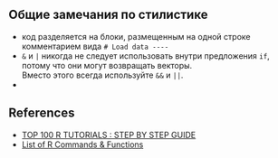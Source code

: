 ## Общие замечания по стилистике
* код разделяется на блоки, размещенным на одной строке комментарием вида `# Load data ----`
* `&` и `|` никогда не следует использовать внутри предложения `if`, потому что они могут возвращать векторы.  
Вместо этого всегда используйте `&&` и `||`.
* 

## References
* [TOP 100 R TUTORIALS : STEP BY STEP GUIDE](https://www.listendata.com/p/r-programming-tutorials.html)
* [List of R Commands & Functions](https://statisticsglobe.com/r-functions-list/)
